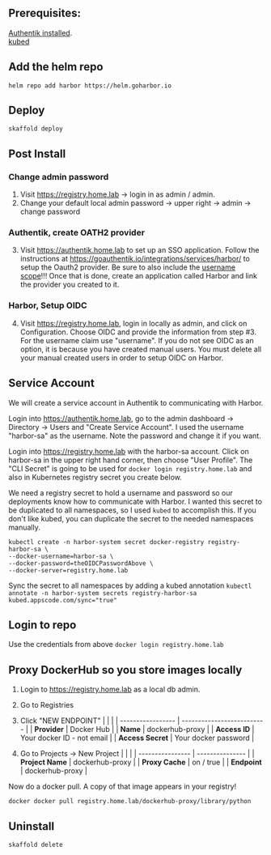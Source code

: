 ## Prerequisites:
[Authentik installed](https://github.com/vptimmy/k8-authentik).  
[kubed](https://appscode.com/products/kubed/)

## Add the helm repo
`helm repo add harbor https://helm.goharbor.io`

## Deploy
`skaffold deploy`

## Post Install

### Change admin password
1) Visit https://registry.home.lab -> login in as admin / admin.
2) Change your default local admin password -> upper right -> admin -> change password

### Authentik, create OATH2 provider
3) Visit https://authentik.home.lab to set up an SSO application.  Follow the instructions at https://goauthentik.io/integrations/services/harbor/ to setup the Oauth2 provider.  Be sure to also include the [username scope](https://github.com/vptimmy/k8-authentik/blob/main/README.md)!!! Once that is done, create an application called Harbor and link the provider you created to it.

### Harbor, Setup OIDC
4) Visit https://registry.home.lab, login in locally as admin, and click on Configuration. Choose OIDC and provide the information from step #3.  For the username claim use "username".  If you do not see OIDC as an option, it is because you have created manual users.  You must delete all your manual created users in order to setup OIDC on Harbor.

## Service Account
We will create a service account in Authentik to communicating with Harbor.

Login into https://authentik.home.lab, go to the admin dashboard -> Directory -> Users and "Create Service Account".  I used the username "harbor-sa" as the username. Note the password and change it if you want.

Login into https://registry.home.lab with the harbor-sa account.  Click on harbor-sa in the upper right hand corner, then choose "User Profile".  The "CLI Secret" is going to be used for `docker login registry.home.lab` and also in Kubernetes registry secret you create below.

We need a registry secret to hold a username and password so our deployments know how to communicate with Harbor.  I wanted this secret to be duplicated to all namespaces, so I used `kubed` to accomplish this.  If you don't like kubed, you can duplicate the secret to the needed namespaces manually.

```
kubectl create -n harbor-system secret docker-registry registry-harbor-sa \
--docker-username=harbor-sa \
--docker-password=theOIDCPasswordAbove \
--docker-server=registry.home.lab 
```

Sync the secret to all namespaces by adding a kubed annotation
`kubectl annotate -n harbor-system secrets registry-harbor-sa kubed.appscode.com/sync="true"`

## Login to repo
Use the credentials from above
`docker login registry.home.lab`

## Proxy DockerHub so you store images locally
1) Login to https://registry.home.lab as a local db admin.
2) Go to Registries
3) Click "NEW ENDPOINT"
    |                   |                            |
    | ----------------- | -------------------------- |
    | **Provider**      | Docker Hub                 |
    | **Name**          | dockerhub-proxy            |
    | **Access ID**     | Your docker ID - not email |
    | **Access Secret** | Your docker password       |

4) Go to Projects -> New Project 
    |                  |                 |
    | ---------------- | --------------- |
    | **Project Name** | dockerhub-proxy |
    | **Proxy Cache**  | on / true       |
    | **Endpoint**     | dockerhub-proxy |

Now do a docker pull.  A copy of that image appears in your registry!

`docker docker pull registry.home.lab/dockerhub-proxy/library/python`


## Uninstall
`skaffold delete`
